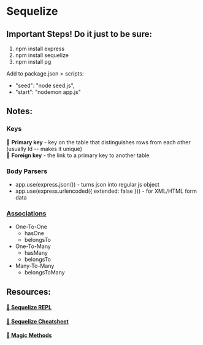 # Sequelize

## Important Steps! **Do it just to be sure**:
1. npm install express
2. npm install sequelize
3. npm install pg

Add to package.json > scripts:
- "seed": "node seed.js",
- "start": "nodemon app.js"


## Notes:
### **Keys**
🔑  **Primary key** - key on the table that distinguishes rows from each other (usually Id -- makes it unique) \
🔑  **Foreign key** - the link to a primary key to another table

### **Body Parsers**
- app.use(express.json()) - turns json into regular js object
- app.use(express.urlencoded({ extended: false })) - for XML/HTML form data


### [**Associations**](https://sequelize.org/docs/v6/core-concepts/assocs/)
- One-To-One 
    - hasOne
    - belongsTo
- One-To-Many 
    - hasMany
    - belongsTo
- Many-To-Many
    - belongsToMany

## Resources:

#### [🔗 **Sequelize REPL**](https://replit.com/@nickyjhong/Sequelize-Review#routes/tasks.js)

#### [🔗 **Sequelize Cheatsheet**](hhttps://dev.to/projectescape/the-comprehensive-sequelize-cheatsheet-3m1m)

#### [🔗 **Magic Methods**](https://gist.github.com/jsmney/012c5e123d343171e2bc12ced6553bbe#file-magicmethods-csv)